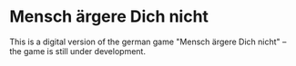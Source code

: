 # Mensch ärgere Dich nicht

This is a digital version of the german game "Mensch ärgere Dich nicht" &ndash; the game is still under development.
